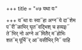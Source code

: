 +++
title = "०७ यथा वः"

+++
य᳓था वः स्वा᳓हा अग्न᳓ये दा᳓शेम  
प᳓री᳓ळाभिर् घृत᳓वद्भिश् च हव्यइः᳓  
ते᳓भिर् नो अग्ने अ᳓मितैर् म᳓होभिः  
शत᳓म् पूर्भि᳓र् आ᳓यसीभिर् नि᳓ पाहि